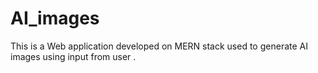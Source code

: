 # AI_images
This is a Web application developed on MERN stack used to generate AI images using input from user .

